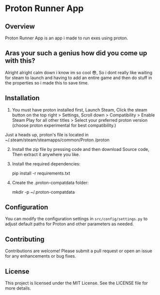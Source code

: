 # Proton Runner App

## Overview
Proton Runner App is an app i made to run exes using proton.

## Aras your such a genius how did you come up with this?
Alright alright calm down i know im so cool 😎, So i dont really like waiting for steam to launch and having to add an entire game and then do stuff in the properties so i made this to save time.


## Installation
1. You must have proton installed first, Launch Steam, Click the steam button on the top right > Settings, Scroll down > Compatibility > Enable Steam Play for all other titles > Select your preferred proton version (choose proton experimental for best compatibility.)

Just a heads up, proton's file is located in ~/.steam/steam/steamapps/common/Proton <version>/proton

2. Install the zip file by pressing code and then download Source code, Then extract it anywhere you like.
   
3. Install the required dependencies:
   
   pip install -r requirements.txt
   
5. Create the .proton-compatdata folder:
   
   mkdir -p ~/.proton-compatdata

## Configuration
You can modify the configuration settings in `src/config/settings.py` to adjust default paths for Proton and other parameters as needed.

## Contributing
Contributions are welcome! Please submit a pull request or open an issue for any enhancements or bug fixes.

## License
This project is licensed under the MIT License. See the LICENSE file for more details.
